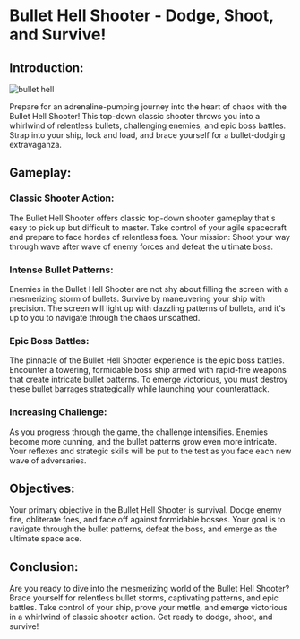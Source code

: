 # Bullet Hell Shooter - Dodge, Shoot, and Survive!

## Introduction:
![bullet hell](https://cdn.discordapp.com/attachments/1051281685234327613/1152989424116846662/image.png)

Prepare for an adrenaline-pumping journey into the heart of chaos with the Bullet Hell Shooter! This top-down classic shooter throws you into a whirlwind of relentless bullets, challenging enemies, and epic boss battles. Strap into your ship, lock and load, and brace yourself for a bullet-dodging extravaganza.

## Gameplay:

### Classic Shooter Action:

The Bullet Hell Shooter offers classic top-down shooter gameplay that's easy to pick up but difficult to master. Take control of your agile spacecraft and prepare to face hordes of relentless foes. Your mission: Shoot your way through wave after wave of enemy forces and defeat the ultimate boss.

### Intense Bullet Patterns:

Enemies in the Bullet Hell Shooter are not shy about filling the screen with a mesmerizing storm of bullets. Survive by maneuvering your ship with precision. The screen will light up with dazzling patterns of bullets, and it's up to you to navigate through the chaos unscathed.

### Epic Boss Battles:

The pinnacle of the Bullet Hell Shooter experience is the epic boss battles. Encounter a towering, formidable boss ship armed with rapid-fire weapons that create intricate bullet patterns. To emerge victorious, you must destroy these bullet barrages strategically while launching your counterattack.

### Increasing Challenge:

As you progress through the game, the challenge intensifies. Enemies become more cunning, and the bullet patterns grow even more intricate. Your reflexes and strategic skills will be put to the test as you face each new wave of adversaries.

## Objectives:

Your primary objective in the Bullet Hell Shooter is survival. Dodge enemy fire, obliterate foes, and face off against formidable bosses. Your goal is to navigate through the bullet patterns, defeat the boss, and emerge as the ultimate space ace.

## Conclusion:

Are you ready to dive into the mesmerizing world of the Bullet Hell Shooter? Brace yourself for relentless bullet storms, captivating patterns, and epic battles. Take control of your ship, prove your mettle, and emerge victorious in a whirlwind of classic shooter action. Get ready to dodge, shoot, and survive!
